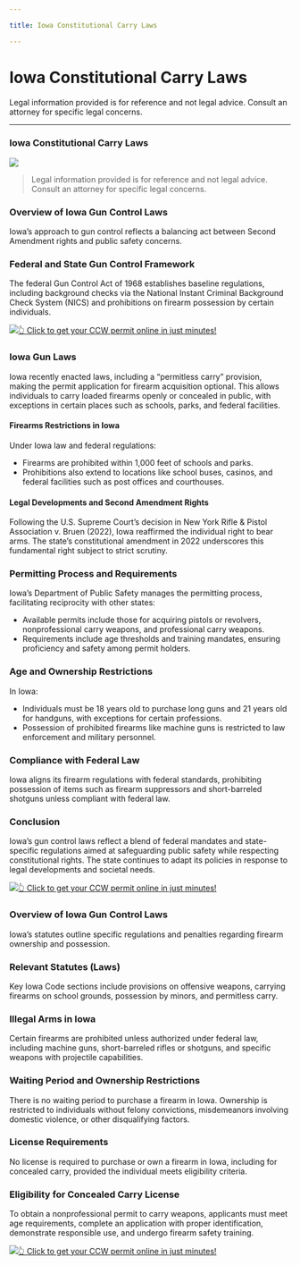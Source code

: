 ```yaml
---

title: Iowa Constitutional Carry Laws

---
```


# Iowa Constitutional Carry Laws

Legal information provided is for reference and not legal advice. Consult an attorney for specific legal concerns. 

* * *

### Iowa Constitutional Carry Laws

![](https://cdn-images-1.medium.com/max/1200/1*hHzFRA0eD3dk_l3UFW8uDQ.png)

> Legal information provided is for reference and not legal advice. Consult an attorney for specific legal concerns.

### Overview of Iowa Gun Control Laws

Iowa’s approach to gun control reflects a balancing act between Second Amendment rights and public safety concerns.

### Federal and State Gun Control Framework

The federal Gun Control Act of 1968 establishes baseline regulations, including background checks via the National Instant Criminal Background Check System (NICS) and prohibitions on firearm possession by certain individuals.

[![](https://cdn-images-1.medium.com/max/1200/1*aCmvRhaa5Xjz4zDZxHzAjg.png)](https://serp.ly/ccw)[👆 Click to get your CCW permit online in just minutes!](https://serp.ly/ccw)

### Iowa Gun Laws

Iowa recently enacted laws, including a “permitless carry” provision, making the permit application for firearm acquisition optional. This allows individuals to carry loaded firearms openly or concealed in public, with exceptions in certain places such as schools, parks, and federal facilities.

#### Firearms Restrictions in Iowa

Under Iowa law and federal regulations:

  * Firearms are prohibited within 1,000 feet of schools and parks.
  * Prohibitions also extend to locations like school buses, casinos, and federal facilities such as post offices and courthouses.



#### Legal Developments and Second Amendment Rights

Following the U.S. Supreme Court’s decision in New York Rifle & Pistol Association v. Bruen (2022), Iowa reaffirmed the individual right to bear arms. The state’s constitutional amendment in 2022 underscores this fundamental right subject to strict scrutiny.

### Permitting Process and Requirements

Iowa’s Department of Public Safety manages the permitting process, facilitating reciprocity with other states:

  * Available permits include those for acquiring pistols or revolvers, nonprofessional carry weapons, and professional carry weapons.
  * Requirements include age thresholds and training mandates, ensuring proficiency and safety among permit holders.



### Age and Ownership Restrictions

In Iowa:

  * Individuals must be 18 years old to purchase long guns and 21 years old for handguns, with exceptions for certain professions.
  * Possession of prohibited firearms like machine guns is restricted to law enforcement and military personnel.



### Compliance with Federal Law

Iowa aligns its firearm regulations with federal standards, prohibiting possession of items such as firearm suppressors and short-barreled shotguns unless compliant with federal law.

### Conclusion

Iowa’s gun control laws reflect a blend of federal mandates and state-specific regulations aimed at safeguarding public safety while respecting constitutional rights. The state continues to adapt its policies in response to legal developments and societal needs.

[![](https://cdn-images-1.medium.com/max/1200/1*TMCVgNoKp2NAtvLSAMkaJg.png)](https://serp.ly/ccw)[👆 Click to get your CCW permit online in just minutes!](https://serp.ly/ccw)

### Overview of Iowa Gun Control Laws

Iowa’s statutes outline specific regulations and penalties regarding firearm ownership and possession.

### Relevant Statutes (Laws)

Key Iowa Code sections include provisions on offensive weapons, carrying firearms on school grounds, possession by minors, and permitless carry.

### Illegal Arms in Iowa

Certain firearms are prohibited unless authorized under federal law, including machine guns, short-barreled rifles or shotguns, and specific weapons with projectile capabilities.

### Waiting Period and Ownership Restrictions

There is no waiting period to purchase a firearm in Iowa. Ownership is restricted to individuals without felony convictions, misdemeanors involving domestic violence, or other disqualifying factors.

### License Requirements

No license is required to purchase or own a firearm in Iowa, including for concealed carry, provided the individual meets eligibility criteria.

### Eligibility for Concealed Carry License

To obtain a nonprofessional permit to carry weapons, applicants must meet age requirements, complete an application with proper identification, demonstrate responsible use, and undergo firearm safety training.

[![](https://cdn-images-1.medium.com/max/1200/1*UmVcdbz7GlGdNVJMx2tkag.png)](https://serp.ly/ccw)[👆 Click to get your CCW permit online in just minutes!](https://serp.ly/ccw)

